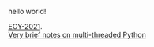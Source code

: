 hello world!

[EOY-2021](./post/EOY-2021).  
[Very brief notes on multi-threaded Python](./post/multi_threaded_python)
